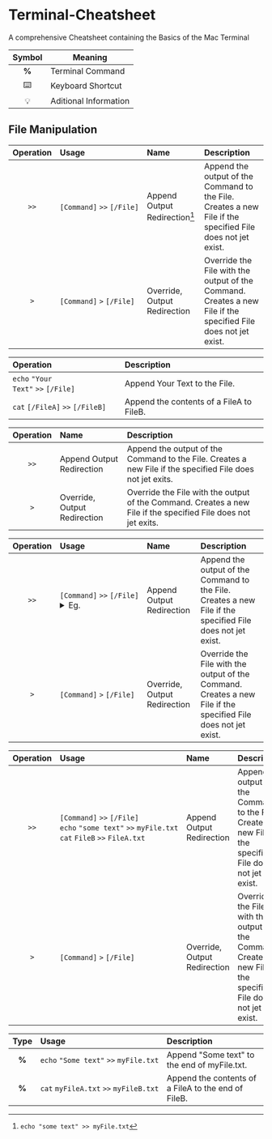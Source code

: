 # Terminal-Cheatsheet
A comprehensive Cheatsheet containing the Basics of the Mac Terminal

| Symbol | Meaning |
|:----:|----|
| **%** | Terminal Command |
| ⌨️ | Keyboard Shortcut |
| 💡 | Aditional Information |


## File Manipulation

| Operation | Usage | Name |Description |
| :---: | :---------- | :--- | :--- |
| `>>` | `[Command]`&nbsp;`>>`&nbsp;`[/File]` | Append Output Redirection[^Example] | Append the output of the Command to the File. Creates a new File if the specified File does not jet exist. |
| `>` | `[Command]`&nbsp;`>`&nbsp;`[/File]` | Override, Output Redirection | Override the File with the output of the Command. Creates a new File if the specified File does not jet exist. |

Operation | Description |
| :--- | :--- |
| `echo`&nbsp;`"Your Text"`&nbsp;`>>`&nbsp;`[/File]` | Append Your Text to the File. |
| `cat`&nbsp;`[/FileA]`&nbsp;`>>`&nbsp;`[/FileB]` | Append the contents of a FileA to FileB. |

| Operation | Name | Description |
| :---: | :--- | :--- |
| `>>` | Append Output Redirection | Append the output of the Command to the File. Creates a new File if the specified File does not jet exits.
| `>` |  Override, Output Redirection | Override the File with the output of the Command. Creates a new File if the specified File does not jet exits.|

[^Example]: `echo "some text" >> myFile.txt`

| Operation | Usage | Name | Description 
| :---: | :---------- | :--- | :--- |
| `>>` | `[Command]`&nbsp;`>>`&nbsp;`[/File]` <details> <summary>Eg.</summary> `echo`&nbsp;`"some text"`&nbsp;`>>`&nbsp;`myFile.txt` </details> | Append Output Redirection | Append the output of the Command to the File. Creates a new File if the specified File does not jet exist. |
| `>` | `[Command]`&nbsp;`>`&nbsp;`[/File]` | Override, Output Redirection | Override the File with the output of the Command. Creates a new File if the specified File does not jet exist. |

| Operation | Usage | Name | Description 
| :---: | :---------- | :--- | :--- |
| `>>` | `[Command]`&nbsp;`>>`&nbsp;`[/File]` `echo`&nbsp;`"some text"`&nbsp;`>>`&nbsp;`myFile.txt` `cat`&nbsp;`FileB`&nbsp;`>>`&nbsp;`FileA.txt` | Append Output Redirection | Append the output of the Command to the File. Creates a new File if the specified File does not jet exist. |
| `>` | `[Command]`&nbsp;`>`&nbsp;`[/File]` | Override, Output Redirection | Override the File with the output of the Command. Creates a new File if the specified File does not jet exist. |

| Type | Usage | Description |
| :---: | :--- | :--- |
| **%** | `echo`&nbsp;`"Some text"`&nbsp;`>>`&nbsp;`myFile.txt` | Append "Some text" to the end of myFile.txt. |
| **%** | `cat`&nbsp;`myFileA.txt`&nbsp;`>>`&nbsp;`myFileB.txt` | Append the contents of a FileA to the end of FileB. |






